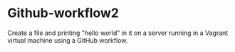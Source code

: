 # Github-workflow2
Create a file and printing "hello world" in it on a server running in a Vagrant virtual machine using a GitHub workflow.
